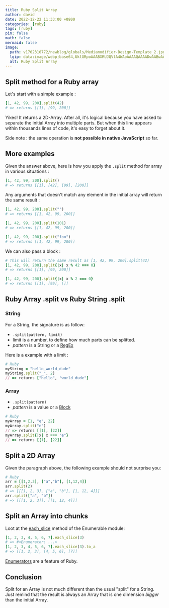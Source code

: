 ```yaml
---
title: Ruby Split Array
author: david
date: 2022-12-22 11:33:00 +0800
categories: [ruby]
tags: [ruby]
pin: false
math: false
mermaid: false
image:
  path: v1702310772/newblog/globals/Mediamodifier-Design-Template_2.jpg
  lqip: data:image/webp;base64,UklGRpoAAABXRUJQVlA4WAoAAAAQAAAADwAABwAAQUxQSDIAAAARL0AmbZurmr57yyIiqE8oiG0bejIYEQTgqiDA9vqnsUSI6H+oAERp2HZ65qP/VIAWAFZQOCBCAAAA8AEAnQEqEAAIAAVAfCWkAALp8sF8rgRgAP7o9FDvMCkMde9PK7euH5M1m6VWoDXf2FkP3BqV0ZYbO6NA/VFIAAAA
  alt: Ruby Split Array
---
```


## Split method for a Ruby array

Let's start with a simple example :

```ruby
[1, 42, 99, 200].split(42)
# => returns [[1], [99, 200]]
```

Yikes! It returns a 2D-Array. After all, it's logical because you have asked to separate the initial Array into multiple parts. But when this line appears within thousands lines of code, it's easy to forget about it.

Side note : the same operation is **not possible in native JavaScript** so far.

## More examples

Given the answer above, here is how you apply the `.split` method for array in various situations :

```ruby
[1, 42, 99, 200].split()
# => returns [[1], [42], [99], [200]]
```

Any arguments that doesn't match any element in the initial array will return the same result :

```ruby
[1, 42, 99, 200].split("")
# => returns [[1, 42, 99, 200]]

[1, 42, 99, 200].split(101)
# => returns [[1, 42, 99, 200]]

[1, 42, 99, 200].split("foo")
# => returns [[1, 42, 99, 200]]
```

We can also pass a block :

```ruby
# This will return the same result as [1, 42, 99, 200].split(42)
[1, 42, 99, 200].split{|x| x % 42 === 0}
# => returns [[1], [99, 200]]

[1, 42, 99, 200].split{|x| x % 2 === 0}
# => returns [[1], [99], []]
```


## Ruby Array .split vs Ruby String .split

### String

For a String, the signature is as follow:

 * `.split(pattern, limit)`
 * limit is a number, to define how much parts can be splitted.
 * *pattern* is a String or a [RegEx](/blog/ruby-regex-friendly-guide/)

Here is a example with a limit :

```ruby
# Ruby
myString = "hello_world_dude"
myString.split("_", 2)
// => returns ["hello", "world_dude"]
```

### Array

 * `.split(pattern)`
 * *pattern* is a value or a [Block](/blog/ruby-block-procs-and-lambda/)

```ruby
# Ruby
myArray = [1, "e", 22]
myArray.split("e")
// => returns [[1], [22]]
myArray.split{|x| x === "e"}
// => returns [[1], [22]]
```

## Split a 2D Array

Given the paragraph above, the following example should not surprise you:

```ruby
# Ruby
arr = [[1,2,3], ["a","b"], [1,12,4]]
arr.split(2)
# => [[[1, 2, 3], ["a", "b"], [1, 12, 4]]]
arr.split(["a", "b"])
# => [[[1, 2, 3]], [[1, 12, 4]]]
```

## Split an Array into chunks

Loot at the 
<a href="https://ruby-doc.org/core-3.1.0/Enumerable.html#method-i-each_slice" target="_blank">each_slice</a> method of the Enumerable module:

```ruby
[1, 2, 3, 4, 5, 6, 7].each_slice(3)
# => #<Enumerator: ...>
[1, 2, 3, 4, 5, 6, 7].each_slice(3).to_a
# => [[1, 2, 3], [4, 5, 6], [7]]
```

[Enumerators](/blog/ruby-enumerator-what-why-how/) are a feature of Ruby.

## Conclusion

Split for an Array is not much different than the usual "split" for a String. Just remind that the result is always an Array that is one dimension _bigger_ than the initial Array.